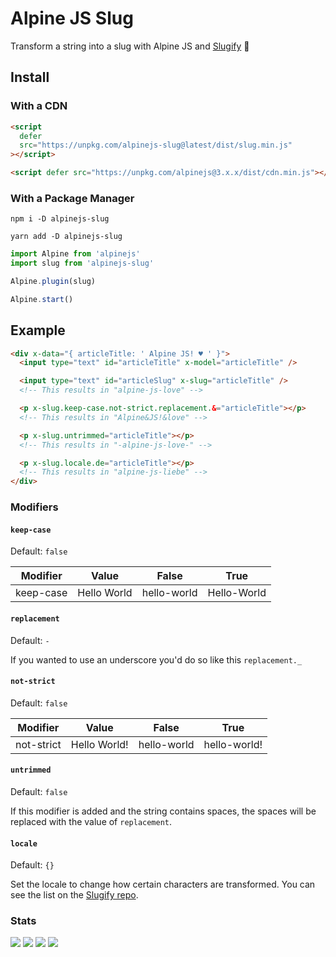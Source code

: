 # Alpine JS Slug

Transform a string into a slug with Alpine JS and
[Slugify](https://www.npmjs.com/package/slugify) 🐌

## Install

### With a CDN

```html
<script
  defer
  src="https://unpkg.com/alpinejs-slug@latest/dist/slug.min.js"
></script>

<script defer src="https://unpkg.com/alpinejs@3.x.x/dist/cdn.min.js"></script>
```

### With a Package Manager

```shell
npm i -D alpinejs-slug

yarn add -D alpinejs-slug
```

```js
import Alpine from 'alpinejs'
import slug from 'alpinejs-slug'

Alpine.plugin(slug)

Alpine.start()
```

## Example

```html
<div x-data="{ articleTitle: ' Alpine JS! ♥ ' }">
  <input type="text" id="articleTitle" x-model="articleTitle" />

  <input type="text" id="articleSlug" x-slug="articleTitle" />
  <!-- This results in "alpine-js-love" -->

  <p x-slug.keep-case.not-strict.replacement.&="articleTitle"></p>
  <!-- This results in "Alpine&JS!&love" -->

  <p x-slug.untrimmed="articleTitle"></p>
  <!-- This results in "-alpine-js-love-" -->

  <p x-slug.locale.de="articleTitle"></p>
  <!-- This results in "alpine-js-liebe" -->
</div>
```

### Modifiers

#### `keep-case`

Default: `false`

| Modifier  | Value       | False       | True        |
| --------- | ----------- | ----------- | ----------- |
| keep-case | Hello World | hello-world | Hello-World |

#### `replacement`

Default: `-`

If you wanted to use an underscore you'd do so like this `replacement._`

#### `not-strict`

Default: `false`

| Modifier   | Value        | False       | True         |
| ---------- | ------------ | ----------- | ------------ |
| not-strict | Hello World! | hello-world | hello-world! |

#### `untrimmed`

Default: `false`

If this modifier is added and the string contains spaces, the spaces will be
replaced with the value of `replacement`.

#### `locale`

Default: `{}`

Set the locale to change how certain characters are transformed. You can see the
list on the
[Slugify repo](https://github.com/simov/slugify/blob/master/config/locales.json).

### Stats

![](https://img.shields.io/bundlephobia/min/alpinejs-slug)
![](https://img.shields.io/npm/v/alpinejs-slug)
![](https://img.shields.io/npm/dt/alpinejs-slug)
![](https://img.shields.io/github/license/markmead/alpinejs-slug)
